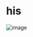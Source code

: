 # his
![image](https://github.com/person11152/his/blob/main/%E5%A4%A9%E6%B2%B3%E4%BA%8C%E5%8F%B7.jpg)
